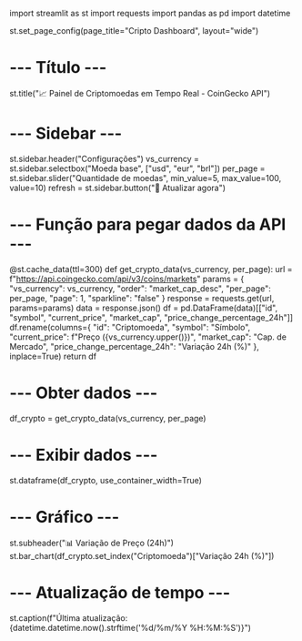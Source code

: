 import streamlit as st
import requests
import pandas as pd
import datetime

st.set_page_config(page_title="Cripto Dashboard", layout="wide")

# --- Título ---
st.title("📈 Painel de Criptomoedas em Tempo Real - CoinGecko API")

# --- Sidebar ---
st.sidebar.header("Configurações")
vs_currency = st.sidebar.selectbox("Moeda base", ["usd", "eur", "brl"])
per_page = st.sidebar.slider("Quantidade de moedas", min_value=5, max_value=100, value=10)
refresh = st.sidebar.button("🔄 Atualizar agora")

# --- Função para pegar dados da API ---
@st.cache_data(ttl=300)
def get_crypto_data(vs_currency, per_page):
    url = f"https://api.coingecko.com/api/v3/coins/markets"
    params = {
        "vs_currency": vs_currency,
        "order": "market_cap_desc",
        "per_page": per_page,
        "page": 1,
        "sparkline": "false"
    }
    response = requests.get(url, params=params)
    data = response.json()
    df = pd.DataFrame(data)[["id", "symbol", "current_price", "market_cap", "price_change_percentage_24h"]]
    df.rename(columns={
        "id": "Criptomoeda",
        "symbol": "Símbolo",
        "current_price": f"Preço ({vs_currency.upper()})",
        "market_cap": "Cap. de Mercado",
        "price_change_percentage_24h": "Variação 24h (%)"
    }, inplace=True)
    return df

# --- Obter dados ---
df_crypto = get_crypto_data(vs_currency, per_page)

# --- Exibir dados ---
st.dataframe(df_crypto, use_container_width=True)

# --- Gráfico ---
st.subheader("📊 Variação de Preço (24h)")
st.bar_chart(df_crypto.set_index("Criptomoeda")["Variação 24h (%)"])

# --- Atualização de tempo ---
st.caption(f"Última atualização: {datetime.datetime.now().strftime('%d/%m/%Y %H:%M:%S')}")
